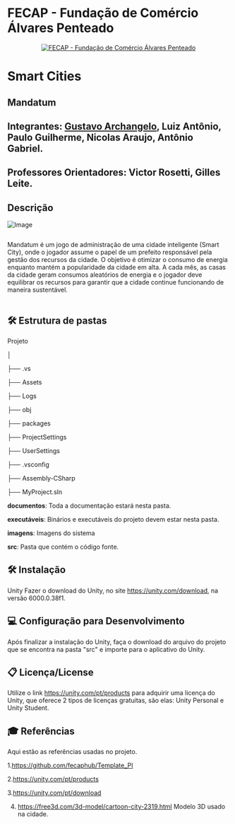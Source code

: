 

# FECAP - Fundação de Comércio Álvares Penteado

<p align="center">
<a href= "https://www.fecap.br/"><img src="https://encrypted-tbn0.gstatic.com/images?q=tbn:ANd9GcRhZPrRa89Kma0ZZogxm0pi-tCn_TLKeHGVxywp-LXAFGR3B1DPouAJYHgKZGV0XTEf4AE&usqp=CAU" alt="FECAP - Fundação de Comércio Álvares Penteado" border="0"></a>
</p>

# Smart Cities

## Mandatum

## Integrantes: <a href="https://github.com/Archangeloo">Gustavo Archangelo</a>, Luiz Antônio, Paulo Guilherme, Nicolas Araujo, Antônio Gabriel.

## Professores Orientadores: Victor Rosetti, Gilles Leite.

## Descrição
![Image](https://github.com/user-attachments/assets/79a1bf35-ca3b-4cd4-82c5-eb1497c6e389)
<p align="center">
<img ![Image](https://github.com/user-attachments/assets/79a1bf35-ca3b-4cd4-82c5-eb1497c6e389)>



Mandatum é um jogo de administração de uma cidade inteligente (Smart City), onde o jogador assume o papel de um prefeito responsável pela gestão dos recursos da cidade. O objetivo é otimizar o consumo de energia enquanto mantém a popularidade da cidade em alta. A cada mês, as casas da cidade geram consumos aleatórios de energia e o jogador deve equilibrar os recursos para garantir que a cidade continue funcionando de maneira sustentável.
<br><br>

## 🛠 Estrutura de pastas

Projeto

│

├── .vs

├── Assets

├── Logs

├── obj

├── packages

├── ProjectSettings

├── UserSettings

├── .vsconfig

├── Assembly-CSharp

├── MyProject.sln

<b>documentos</b>: Toda a documentação estará nesta pasta.

<b>executáveis</b>: Binários e executáveis do projeto devem estar nesta pasta.

<b>imagens</b>: Imagens do sistema

<b>src</b>: Pasta que contém o código fonte.

## 🛠 Instalação

Unity
Fazer o download do Unity, no site https://unity.com/download, na versão 6000.0.38f1.

## 💻 Configuração para Desenvolvimento

Após finalizar a instalação do Unity, faça o download do arquivo do projeto que se encontra na pasta "src" e importe para o aplicativo do Unity.

## 📋 Licença/License
Utilize o link https://unity.com/pt/products para adquirir uma licença do Unity, que oferece 2 tipos de licenças gratuitas, são elas: Unity Personal e Unity Student.

## 🎓 Referências

Aqui estão as referências usadas no projeto.

1.https://github.com/fecaphub/Template_PI

2.https://unity.com/pt/products

3.https://unity.com/pt/download

4. https://free3d.com/3d-model/cartoon-city-2319.html Modelo 3D usado na cidade.
